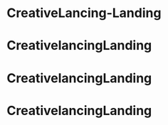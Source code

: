 # CreativeLancing-Landing
# CreativelancingLanding
# CreativelancingLanding
# CreativelancingLanding
